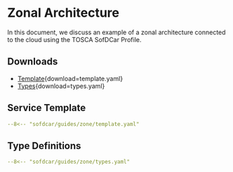 # Zonal Architecture

In this document, we discuss an example of a zonal architecture connected to the cloud using the TOSCA SofDCar Profile.

## Downloads

- [Template](template.yaml){download=template.yaml}
- [Types](types.yaml){download=types.yaml}

## Service Template

```yaml linenums="1"
--8<-- "sofdcar/guides/zone/template.yaml"
```

## Type Definitions

```yaml linenums="1"
--8<-- "sofdcar/guides/zone/types.yaml"
```

